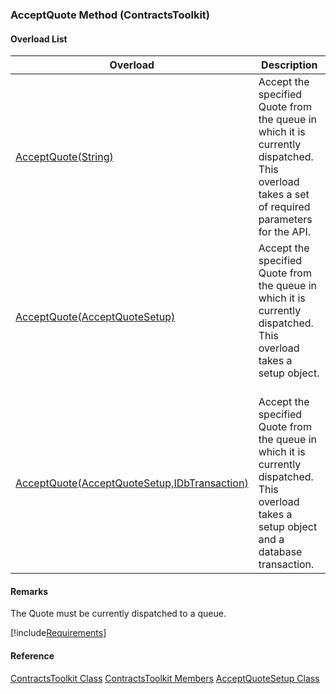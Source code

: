 ### AcceptQuote Method (ContractsToolkit)

#### Overload List

| Overload | Description |
| --- | --- |
| [AcceptQuote(String)](FChoice.Toolkits.Clarify~FChoice.Toolkits.Clarify.Contracts.ContractsToolkit~AcceptQuote(String).md) | Accept the specified Quote from the queue in which it is currently dispatched. This overload takes a set of required parameters for the API.   |
| [AcceptQuote(AcceptQuoteSetup)](FChoice.Toolkits.Clarify~FChoice.Toolkits.Clarify.Contracts.ContractsToolkit~AcceptQuote(AcceptQuoteSetup).md) | Accept the specified Quote from the queue in which it is currently dispatched. This overload takes a setup object.   |
| [AcceptQuote(AcceptQuoteSetup,IDbTransaction)](FChoice.Toolkits.Clarify~FChoice.Toolkits.Clarify.Contracts.ContractsToolkit~AcceptQuote(AcceptQuoteSetup,IDbTransaction).md) | Accept the specified Quote from the queue in which it is currently dispatched. This overload takes a setup object and a database transaction.   |

#### Remarks

The Quote must be currently dispatched to a queue.

[!include[Requirements](../partials/requirements.md)]



#### Reference

[ContractsToolkit Class](FChoice.Toolkits.Clarify~FChoice.Toolkits.Clarify.Contracts.ContractsToolkit.md)
[ContractsToolkit Members](FChoice.Toolkits.Clarify~FChoice.Toolkits.Clarify.Contracts.ContractsToolkit_members.md)
[AcceptQuoteSetup Class](FChoice.Toolkits.Clarify~FChoice.Toolkits.Clarify.Contracts.AcceptQuoteSetup.md)
